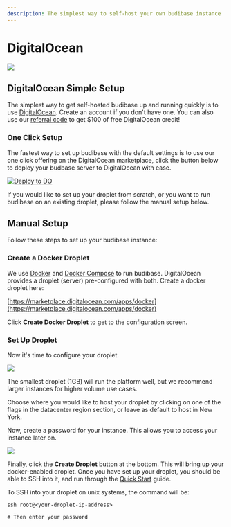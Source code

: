```yaml
---
description: The simplest way to self-host your own budibase instance
---
```


# DigitalOcean

![](../../.gitbook/assets/digitalocean.jpg)

## DigitalOcean Simple Setup

The simplest way to get self-hosted budibase up and running quickly is to use [DigitalOcean](https://www.digitalocean.com). Create an account if you don't have one. You can also use our [referral code](https://m.do.co/c/0caaa6085a82) to get $100 of free DigitalOcean credit!

### One Click Setup

The fastest way to set up budibase with the default settings is to use our one click offering on the DigitalOcean marketplace, click the button below to deploy your budbase server to DigitalOcean with ease.

[![Deploy to DO](https://www.deploytodo.com/do-btn-blue.svg)](https://cloud.digitalocean.com/droplets/new?onboarding_origin=marketplace&i=09038e&fleetUuid=bb04f9c8-1de8-4687-b2ae-1d5177a0535b&appId=77729671&type=applications&size=s-4vcpu-8gb&region=nyc1&refcode=0caaa6085a82&image=budibase-20-04)

If you would like to set up your droplet from scratch, or you want to run budibase on an existing droplet, please follow the manual setup below.

## Manual Setup

Follow these steps to set up your budibase instance:

### Create a Docker Droplet

We use [Docker](https://www.docker.com/) and [Docker Compose](https://docs.docker.com/compose/install/) to run budibase. DigitalOcean provides a droplet \(server\) pre-configured with both. Create a docker droplet here:

[https://marketplace.digitalocean.com/apps/docker](https://marketplace.digitalocean.com/apps/docker)

Click **Create Docker Droplet** to get to the configuration screen.

### Set Up Droplet

Now it's time to configure your droplet.

![](../../.gitbook/assets/dropletconfig.png)

The smallest droplet \(1GB\) will run the platform well, but we recommend larger instances for higher volume use cases.

Choose where you would like to host your droplet by clicking on one of the flags in the datacenter region section, or leave as default to host in New York.

Now, create a password for your instance. This allows you to access your instance later on.

![](../../.gitbook/assets/do-password.png)

Finally, click the **Create Droplet** button at the bottom. This will bring up your docker-enabled droplet. Once you have set up your droplet, you should be able to SSH into it, and run through the [Quick Start](../self-host.md) guide.

To SSH into your droplet on unix systems, the command will be:

```text
ssh root@<your-droplet-ip-address>

# Then enter your password
```

